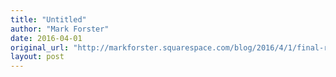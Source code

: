 ```yaml
---
title: "Untitled"
author: "Mark Forster"
date: 2016-04-01
original_url: "http://markforster.squarespace.com/blog/2016/4/1/final-report-on-no-list-autofocus.html"
layout: post
---
```

